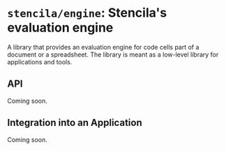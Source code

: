 # `stencila/engine`: Stencila's evaluation engine

A library that provides an evaluation engine for code cells part of a document or a spreadsheet. The library is meant as a low-level library for applications and tools.

## API

Coming soon.

## Integration into an Application

Coming soon.
